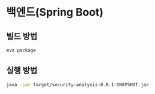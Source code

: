 # 백엔드(Spring Boot)

## 빌드 방법
```bash
mvn package
```

## 실행 방법
```bash
java -jar target/security-analysis-0.0.1-SNAPSHOT.jar
```
